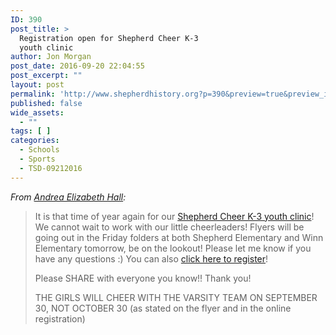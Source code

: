 ```yaml
---
ID: 390
post_title: >
  Registration open for Shepherd Cheer K-3
  youth clinic
author: Jon Morgan
post_date: 2016-09-20 22:04:55
post_excerpt: ""
layout: post
permalink: 'http://www.shepherdhistory.org?p=390&preview=true&preview_id=390'
published: false
wide_assets:
  - ""
tags: [ ]
categories:
  - Schools
  - Sports
  - TSD-09212016
---
```

<em>From <a href="https://www.facebook.com/shepherd.cheer?fref=nf">Andrea Elizabeth Hall</a>:</em>
<blockquote>It is that time of year again for our <a href="http://www.shepherdhistory.org/event/shepherd-k-3rd-grades-cheer-clinic/">Shepherd Cheer K-3 youth clinic</a>! We cannot wait to work with our little cheerleaders! Flyers will be going out in the Frid<span class="text_exposed_show">ay folders at both Shepherd Elementary and Winn Elementary tomorrow, be on the lookout! Please let me know if you have any questions <span class="_47e3"><i class="img sp_fM-mz8spZ1b sx_5371b4"></i><span class="_7oe">:)
</span></span></span>You can also <a href="https://docs.google.com/forms/d/1WIiRzlQ6IMSPq7VohA8LfvisXMuRS9LHvNpqir1uXyI/edit">click here to register</a>!

Please SHARE with everyone you know!! Thank you!

THE GIRLS WILL CHEER WITH THE VARSITY TEAM ON SEPTEMBER 30, NOT OCTOBER 30 (as stated on the flyer and in the online registration)</blockquote>